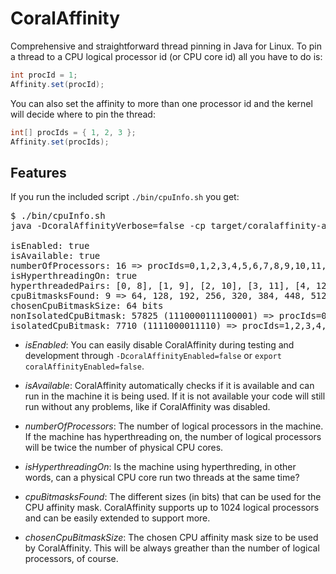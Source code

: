 # CoralAffinity

Comprehensive and straightforward thread pinning in Java for Linux. To pin a thread to a CPU logical processor id (or CPU core id) all you have to do is:

```java
int procId = 1;
Affinity.set(procId);
```

You can also set the affinity to more than one processor id and the kernel will decide where to pin the thread:

```java
int[] procIds = { 1, 2, 3 };
Affinity.set(procIds);
```

## Features

If you run the included script `./bin/cpuInfo.sh` you get:

<pre>
$ ./bin/cpuInfo.sh
java -DcoralAffinityVerbose=false -cp target/coralaffinity-all.jar com.coralblocks.coralaffinity.CpuInfo

isEnabled: true
isAvailable: true
numberOfProcessors: 16 => procIds=0,1,2,3,4,5,6,7,8,9,10,11,12,13,14,15
isHyperthreadingOn: true
hyperthreadedPairs: [0, 8], [1, 9], [2, 10], [3, 11], [4, 12], [5, 13], [6, 14], [7, 15]
cpuBitmasksFound: 9 => 64, 128, 192, 256, 320, 384, 448, 512, 1024 (in bits)
chosenCpuBitmaskSize: 64 bits
nonIsolatedCpuBitmask: 57825 (1110000111100001) => procIds=0,5,6,7,8,13,14,15
isolatedCpuBitmask: 7710 (1111000011110) => procIds=1,2,3,4,9,10,11,12
</pre>

- _isEnabled_: You can easily disable CoralAffinity during testing and development through `-DcoralAffinityEnabled=false` or `export coralAffinityEnabled=false`.

- _isAvailable_: CoralAffinity automatically checks if it is available and can run in the machine it is being used. If it is not available your code will still run without any problems, like if CoralAffinity was disabled.

- _numberOfProcessors_: The number of logical processors in the machine. If the machine has hyperthreading on, the number of logical processors will be twice the number of physical CPU cores.

- _isHyperthreadingOn_: Is the machine using hyperthreding, in other words, can a physical CPU core run two threads at the same time?

- _cpuBitmasksFound_: The different sizes (in bits) that can be used for the CPU affinity mask. CoralAffinity supports up to 1024 logical processors and can be easily extended to support more.

- _chosenCpuBitmaskSize_: The chosen CPU affinity mask size to be used by CoralAffinity. This will be always greather than the number of logical processors, of course.


